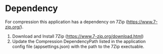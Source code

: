 # Dependency
For compression this application has a dependency on 7Zip (https://www.7-zip.org/).  
1. Download and Install 7Zip (https://www.7-zip.org/download.html)
2. Update the Compression DependencyPath listed in the application config file (appsettings.json) with the path to the 7Zip exectuable.

